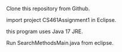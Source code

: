 Clone this repository from Github.

import project CS461Assignment1 in Eclipse.

this program uses Java 17 JRE.

Run SearchMethodsMain.java from eclipse.
